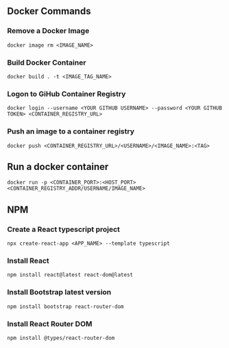 ## Docker Commands

### Remove a Docker Image

```
docker image rm <IMAGE_NAME>
```

### Build Docker Container
```
docker build . -t <IMAGE_TAG_NAME>
```

### Logon to GiHub Container Registry
```
docker login --username <YOUR GITHUB USERNAME> --password <YOUR GITHUB TOKEN> <CONTAINER_REGISTRY_URL>
```

### Push an image to a container registry
```
docker push <CONTAINER_REGISTRY_URL>/<USERNAME>/<IMAGE_NAME>:<TAG>
```

## Run a docker container

```
docker run -p <CONTAINER_PORT>:<HOST_PORT> <CONTAINER_REGISTRY_ADDR/USERNAME/IMAGE_NAME>
```

## NPM

### Create a React typescript project
```
npx create-react-app <APP_NAME> --template typescript
```
### Install React
```
npm install react@latest react-dom@latest
```

### Install Bootstrap latest version
```
npm install bootstrap react-router-dom
```

### Install React Router DOM
```
npm install @types/react-router-dom
```
